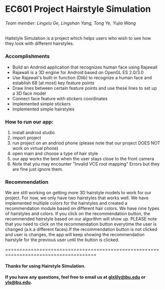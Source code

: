 # EC601 Project Hairstyle Simulation

###### Team member: Lingxiu Ge, Lingshan Yang, Tong Ye, Yujia Wang

Haitstyle Simulation is a project which helps users who wish to see how they look with different hairstyles.

### Accomplishments
- Build an Android application that recognizes human face using Rajawali
- Rajawali is a 3D engine for Android based on OpenGL ES 2.0/3.0
- Use Rajawali's built-in function (Dlib) to recognize a human face and establish 68 (at most) key feature points
- Draw lines between certain feature points and use these lines to set up a 3D face model
- Connect  face feature with stickers coordinates
- Implemented simple stickers
- Implemented simple hairstyles


### How to run our app:
1. install andriod studio
2. import project
3. run project on an andriod phone (please note that our project DOES NOT work on virtual phone)
4. open main and choose a type of hair style
5. our app works the best when the user stays close to the front camera
6. Note that you may encounter "Invalid VCS root mapping" Errors but they are fine just ignore them.


### Recommendation
We are still working on getting more 3D hairstyle models to work for our project. For now, we only have two hairstyles that works well. We have implemented multiple colors for the hairstyles and created a recommendation module based on different hair colors. We have nine types of hairstyles and colors. If you click on the recommendation button, the recommended hairstyle based on our algorithm will show up. PLEASE note that you need to click on the recommendation button everytime the user is changed (a.k.a different faces).If the recommendation button is not clicked and user is changes, the app will keep showing the recommendation hairstyle for the previous user until the button is clicked.<br />


======================================================================================<br />
#### Thanks for using Hairstyle Simulation.
#### If you have any questions, feel free to email us at glxlily@bu.edu or yls@bu.edu.
